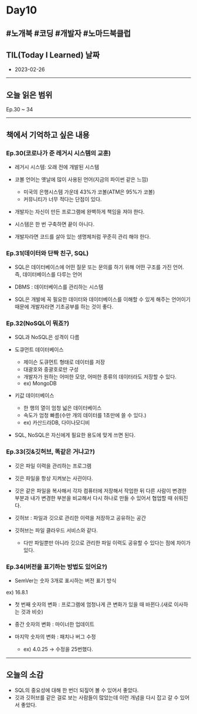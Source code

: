 # Day10

## #노개북 #코딩 #개발자 #노마드북클럽

## TIL(Today I Learned) 날짜

- 2023-02-26

---

## 오늘 읽은 범위

Ep.30 ~ 34

---

## 책에서 기억하고 싶은 내용

### Ep.30(코로나가 준 레거시 시스템의 교훈)

- 레거시 시스템: 오래 전에 개발된 시스템

- 코볼 언어는 옛날에 많이 사용된 언어(지금의 파이썬 같은 느낌)

  - 미국의 은행시스템 가운데 43%가 코볼(ATM은 95%가 코볼)
  - 커뮤니티가 너무 적다는 단점이 있다.

- 개발자는 자신이 만든 프로그램에 완벽하게 책임을 져야 한다.

- 시스템은 한 번 구축하면 끝이 아니다.

- 개발자라면 코드를 살아 있는 생명체처럼 꾸준히 관리 해야 한다.

### Ep.31(데이터와 단짝 친구, SQL)

- SQL은 데이터베이스에 어떤 질문 또는 문의를 하기 위해 어떤 구조를 가진 언어. 즉, 데이터베이스를 다루는 언어

- DBMS : 데이터베이스를 관리하는 시스템

- SQL은 개발에 꼭 필요한 데이터와 데이터베이스를 이해할 수 있게 해주는 언어이기 때문에 개발자라면 기초공부를 하는 것이 좋다.

### Ep.32(NoSQL이 뭐죠?)

- SQL과 NoSQL은 성격이 다름

- 도큐먼트 데이터베이스

  - 제이슨 도큐먼트 형태로 데이터를 저장
  - 대괄호와 중괄호로만 구성
  - 개발자가 원하는 어떠한 모양, 어떠한 종류의 데이터라도 저장할 수 있다.
  - ex) MongoDB

- 키값 데이터베이스

  - 한 행의 열이 엄청 넓은 데이터베이스
  - 속도가 엄청 빠름(수만 개의 데이터를 1초만에 쓸 수 있다.)
  - ex) 카산드라DB, 다이나모디비

- SQL, NoSQL은 자신에게 필요한 용도에 맞게 쓰면 된다.

### Ep.33(깃&깃허브, 똑같은 거냐고?)

- 깃은 파일 이력을 관리하는 프로그램

- 깃은 파일을 항상 지켜보는 사괸이다.

- 깃은 같은 파일을 복사해서 각자 컴퓨터에 저장해서 작업한 뒤 다른 사람이 변경한 부분과 내가 변경한 부븐을 비교해서 다시 하나로 만들 수 있어서 협업할 때 쉬워진다.

- 깃허브 : 파일과 깃으로 관리한 이력을 저장하고 공유하는 공간

- 깃허브는 파일 클라우드 서비스와 같다.
  - 다만 파일뿐만 아니라 깃으로 관리한 파일 이력도 공유할 수 있다는 점에 차이가 있다.

### Ep.34(버전을 표기하는 방법도 있어요?)

- SemVer는 숫자 3개로 표시하는 버전 표기 방식

ex) 16.8.1

- 첫 번째 숫자의 변화 : 프로그램에 엄청나게 큰 변화가 있을 때 바뀐다.(새로 이사하는 것과 비슷)

- 중간 숫자의 변화 : 마이너한 업데이트

- 마지막 숫자의 변화 : 패치나 버그 수정
  - ex) 4.0.25 → 수정을 25번했다.

---

## 오늘의 소감

- SQL의 중요성에 대해 한 번더 되짚어 볼 수 있어서 좋았다.
- 깃과 깃허브를 같은 걸로 보는 사람들이 많았는데 이런 개념을 다시 잡고 갈 수 있어서 좋았다.
